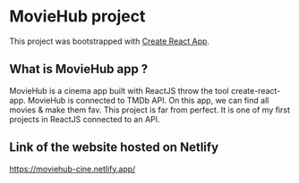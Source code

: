 # MovieHub project

This project was bootstrapped with [Create React App](https://github.com/facebook/create-react-app).

## What is MovieHub app ? 

MovieHub is a cinema app built with ReactJS throw the tool create-react-app. MovieHub is connected to TMDb API. On this app, we can find all movies & make them fav.
This project is far from perfect. It is one of my first projects in ReactJS connected to an API.

## Link of the website hosted on Netlify

https://moviehub-cine.netlify.app/

